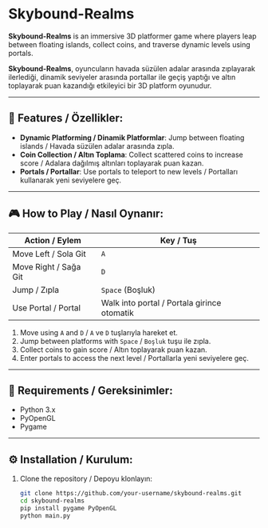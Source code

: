 # Skybound-Realms

**Skybound-Realms** is an immersive 3D platformer game where players leap between floating islands, collect coins, and traverse dynamic levels using portals.

**Skybound-Realms**, oyuncuların havada süzülen adalar arasında zıplayarak ilerlediği, dinamik seviyeler arasında portallar ile geçiş yaptığı ve altın toplayarak puan kazandığı etkileyici bir 3D platform oyunudur.

---

## 🌟 Features / Özellikler:
- **Dynamic Platforming / Dinamik Platformlar**: Jump between floating islands / Havada süzülen adalar arasında zıpla.
- **Coin Collection / Altın Toplama**: Collect scattered coins to increase score / Adalara dağılmış altınları toplayarak puan kazan.
- **Portals / Portallar**: Use portals to teleport to new levels / Portalları kullanarak yeni seviyelere geç.

---

## 🎮 How to Play / Nasıl Oynanır:

| Action / Eylem        | Key / Tuş         |
|-----------------------|-------------------|
| Move Left / Sola Git  | `A`               |
| Move Right / Sağa Git | `D`               |
| Jump / Zıpla          | `Space` (Boşluk)  |
| Use Portal / Portal   | Walk into portal / Portala girince otomatik |

1. Move using `A` and `D` / `A` ve `D` tuşlarıyla hareket et.
2. Jump between platforms with `Space` / `Boşluk` tuşu ile zıpla.
3. Collect coins to gain score / Altın toplayarak puan kazan.
4. Enter portals to access the next level / Portallarla yeni seviyelere geç.

---

## 🧰 Requirements / Gereksinimler:

- Python 3.x
- PyOpenGL
- Pygame

---

## ⚙️ Installation / Kurulum:

1. Clone the repository / Depoyu klonlayın:
   ```bash
   git clone https://github.com/your-username/skybound-realms.git
   cd skybound-realms
   pip install pygame PyOpenGL
   python main.py
